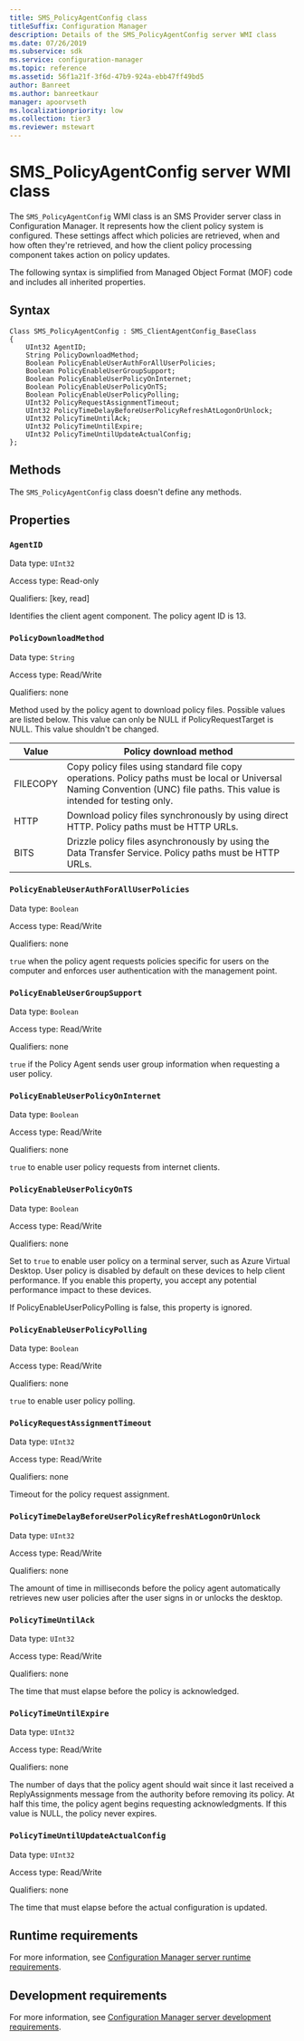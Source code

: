 ```yaml
---
title: SMS_PolicyAgentConfig class
titleSuffix: Configuration Manager
description: Details of the SMS_PolicyAgentConfig server WMI class
ms.date: 07/26/2019
ms.subservice: sdk
ms.service: configuration-manager
ms.topic: reference
ms.assetid: 56f1a21f-3f6d-47b9-924a-ebb47ff49bd5
author: Banreet
ms.author: banreetkaur
manager: apoorvseth
ms.localizationpriority: low
ms.collection: tier3
ms.reviewer: mstewart
---
```


# SMS_PolicyAgentConfig server WMI class

The `SMS_PolicyAgentConfig` WMI class is an SMS Provider server class in Configuration Manager. It represents how the client policy system is configured. These settings affect which policies are retrieved, when and how often they're retrieved, and how the client policy processing component takes action on policy updates.

The following syntax is simplified from Managed Object Format (MOF) code and includes all inherited properties.

## Syntax

```MOF
Class SMS_PolicyAgentConfig : SMS_ClientAgentConfig_BaseClass
{
    UInt32 AgentID;
    String PolicyDownloadMethod;
    Boolean PolicyEnableUserAuthForAllUserPolicies;
    Boolean PolicyEnableUserGroupSupport;
    Boolean PolicyEnableUserPolicyOnInternet;
    Boolean PolicyEnableUserPolicyOnTS;
    Boolean PolicyEnableUserPolicyPolling;
    UInt32 PolicyRequestAssignmentTimeout;
    UInt32 PolicyTimeDelayBeforeUserPolicyRefreshAtLogonOrUnlock;
    UInt32 PolicyTimeUntilAck;
    UInt32 PolicyTimeUntilExpire;
    UInt32 PolicyTimeUntilUpdateActualConfig;
};
```

## Methods

The `SMS_PolicyAgentConfig` class doesn't define any methods.

## Properties

### `AgentID`

Data type: `UInt32`

Access type: Read-only

Qualifiers: [key, read]

Identifies the client agent component. The policy agent ID is 13.

### `PolicyDownloadMethod`

Data type: `String`

Access type: Read/Write

Qualifiers: none

Method used by the policy agent to download policy files. Possible values are listed below. This value can only be NULL if PolicyRequestTarget is NULL. This value shouldn't be changed.

|Value|Policy download method|
|-|-|
|FILECOPY|Copy policy files using standard file copy operations. Policy paths must be local or Universal Naming Convention (UNC) file paths. This value is intended for testing only.|
|HTTP|Download policy files synchronously by using direct HTTP. Policy paths must be HTTP URLs.|
|BITS|Drizzle policy files asynchronously by using the Data Transfer Service. Policy paths must be HTTP URLs.|

### `PolicyEnableUserAuthForAllUserPolicies`

Data type: `Boolean`

Access type: Read/Write

Qualifiers: none

`true` when the policy agent requests policies specific for users on the computer and enforces user authentication with the management point.

### `PolicyEnableUserGroupSupport`

Data type: `Boolean`

Access type: Read/Write

Qualifiers: none

`true` if the Policy Agent sends user group information when requesting a user policy.

### `PolicyEnableUserPolicyOnInternet`

Data type: `Boolean`

Access type: Read/Write

Qualifiers: none

`true` to enable user policy requests from internet clients.

### `PolicyEnableUserPolicyOnTS`

<!--3556025-->
Data type: `Boolean`

Access type: Read/Write

Qualifiers: none

Set to `true` to enable user policy on a terminal server, such as Azure Virtual Desktop. User policy is disabled by default on these devices to help client performance. If you enable this property, you accept any potential performance impact to these devices.

If PolicyEnableUserPolicyPolling is false, this property is ignored.

### `PolicyEnableUserPolicyPolling`

Data type: `Boolean`

Access type: Read/Write

Qualifiers: none

`true` to enable user policy polling.

### `PolicyRequestAssignmentTimeout`

Data type: `UInt32`

Access type: Read/Write

Qualifiers: none

Timeout for the policy request assignment.

### `PolicyTimeDelayBeforeUserPolicyRefreshAtLogonOrUnlock`

Data type: `UInt32`

Access type: Read/Write

Qualifiers: none

The amount of time in milliseconds before the policy agent automatically retrieves new user policies after the user signs in or unlocks the desktop.

### `PolicyTimeUntilAck`

Data type: `UInt32`

Access type: Read/Write

Qualifiers: none

The time that must elapse before the policy is acknowledged.

### `PolicyTimeUntilExpire`

Data type: `UInt32`

Access type: Read/Write

Qualifiers: none

The number of days that the policy agent should wait since it last received a ReplyAssignments message from the authority before removing its policy. At half this time, the policy agent begins requesting acknowledgments. If this value is NULL, the policy never expires.

### `PolicyTimeUntilUpdateActualConfig`

Data type: `UInt32`

Access type: Read/Write

Qualifiers: none

The time that must elapse before the actual configuration is updated.

## Runtime requirements

For more information, see [Configuration Manager server runtime requirements](../../../../core/reqs/server-runtime-requirements.md).

## Development requirements

For more information, see [Configuration Manager server development requirements](../../../../core/reqs/server-development-requirements.md).
